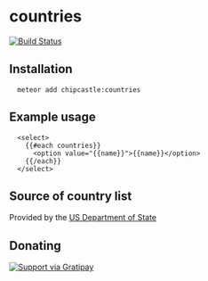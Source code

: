 countries
=========

[![Build
Status](https://travis-ci.org/chip/meteor-countries.svg)](https://travis-ci.org/chip/meteor-countries)

## Installation

```
  meteor add chipcastle:countries
```


## Example usage

```
  <select>
    {{#each countries}}
      <option value="{{name}}">{{name}}</option>
    {{/each}}
  </select>
```

## Source of country list

Provided by the [US Department of State](http://www.state.gov/misc/list/)

## Donating

[![Support via
Gratipay](https://cdn.rawgit.com/gratipay/gratipay-badge/2.3.0/dist/gratipay.png)](https://gratipay.com/chip/)
